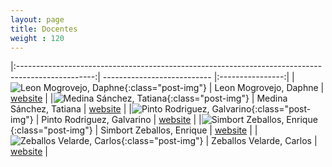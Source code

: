 ```yaml
---
layout: page
title: Docentes
weight : 120
---
```


|:-------------------------------------------------------------------------------------------------:| --------------------------- |:----------------:|
|![Leon Mogrovejo, Daphne]({site.baseurl}}/assets/img/professors/Daphne-Leon-Mogrovejo.jpg){:class="post-img"}
| Leon Mogrovejo, Daphne      |  [website][web1] |
|![Medina Sánchez, Tatiana]({site.baseurl}}/assets/img/professors/Tatiana-Medina-Sanchez.jpg){:class="post-img"}       | Medina Sánchez, Tatiana     |  [website][web2] |
|![Pinto Rodriguez, Galvarino]({site.baseurl}}/assets/img/professors/Galvarino-Pinto-Rodriguez.jpg){:class="post-img"} | Pinto Rodriguez, Galvarino  |  [website][web3] |
|![Simbort Zeballos, Enrique]({site.baseurl}}/assets/img/professors/Enrique-Simbort-Zeballos.jpg){:class="post-img"}   | Simbort Zeballos, Enrique   |  [website][web4] |
|![Zeballos Velarde, Carlos]({site.baseurl}}/assets/img/professors/Carlos-Zeballos-Velard.jpg){:class="post-img"}      | Zeballos Velarde, Carlos    |  [website][web5] |




[web1]: https://ucsp-civil.github.io/Daphne-Leon-Mogrovejo/
[web2]: https://ucsp-civil.github.io/Tatiana-Medina-Sanchez/
[web3]: https://ucsp-civil.github.io/Galvarino-Pinto-Rodriguez/
[web4]: https://ucsp-civil.github.io/Enrique-Simbort-Zeballos/
[web5]: https://ucsp-civil.github.io/Carlos-Zeballos-Velarde/
